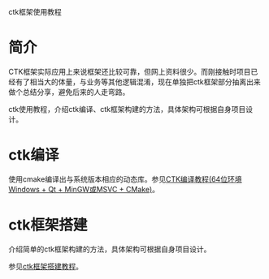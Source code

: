 ctk框架使用教程

# 简介

CTK框架实际应用上来说框架还比较可靠，但网上资料很少。而刚接触时项目已经有了相当大的体量，与业务等其他逻辑混淆，现在单独把ctk框架部分抽离出来做个总结分享，避免后来的人走弯路。

ctk使用教程，介绍ctk编译、ctk框架构建的方法，具体架构可根据自身项目设计。

# ctk编译

使用cmake编译出与系统版本相应的动态库。参见[CTK编译教程(64位环境 Windows + Qt + MinGW或MSVC + CMake)](https://www.ljjyy.com/archives/2021/02/100643.html)。

# ctk框架搭建

介绍简单的ctk框架构建的方法，具体架构可根据自身项目设计。

参见[ctk框架搭建教程](https://www.ljjyy.com/archives/2021/03/100644.html)。
